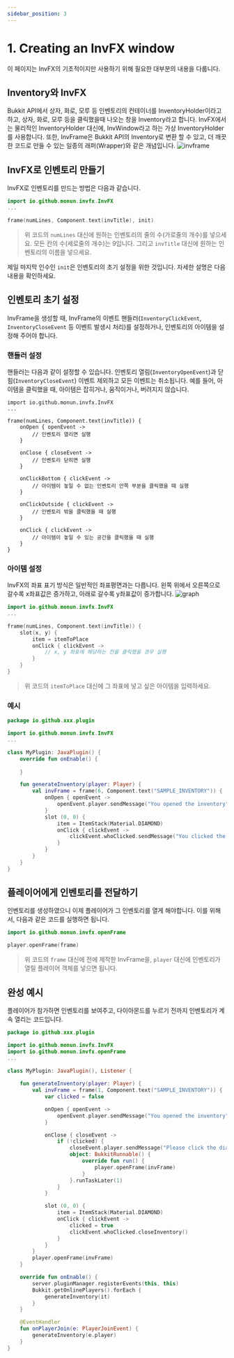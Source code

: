 ```yaml
---
sidebar_position: 3
---
```


# 1. Creating an InvFX window
이 페이지는 InvFX의 기초적이지만 사용하기 위해 필요한 대부분의 내용을 다룹니다.

## Inventory와 InvFX
Bukkit API에서 상자, 화로, 모루 등 인벤토리의 컨테이너를 InventoryHolder이라고 하고, 상자, 화로, 모루 등을 클릭했을때 나오는 창을 Inventory라고 합니다. InvFX에서는 물리적인 InventoryHolder 대신에, InvWindow라고 하는 가상 InventoryHolder를 사용합니다. 또한, InvFrame은 Bukkit API의 Inventory로 변환 할 수 있고, 더 깨끗한 코드로 만들 수 있는 일종의 래퍼(Wrapper)와 같은 개념입니다.
![invframe](https://user-images.githubusercontent.com/80996692/139724121-480f08f3-6a7d-490a-be52-1c9230ca09c3.png)


## InvFX로 인벤토리 만들기
InvFX로 인벤토리를 만드는 방법은 다음과 같습니다.

```kotlin
import io.github.monun.invfx.InvFX
...

frame(numLines, Component.text(invTitle), init)
```
> 위 코드의 `numLines` 대신에 원하는 인벤토리의 줄의 수(가로줄의 개수)를 넣으세요. 모든 칸의 수(세로줄의 개수)는 9입니다. 그리고 `invTitle` 대신에 원하는 인벤토리의 이름을 넣으세요.

제일 마지막 인수인 `init`은 인벤토리의 초기 설정을 위한 것입니다. 자세한 설명은 다음 내용을 확인하세요.

## 인벤토리 초기 설정
InvFrame을 생성할 때, InvFrame의 이벤트 핸들러(`InventoryClickEvent`, `InventoryCloseEvent` 등 이벤트 발생시 처리)를 설정하거나, 인벤토리의 아이템을 설정해 주어야 합니다.

### 핸들러 설정

핸들러는 다음과 같이 설정할 수 있습니다. 인벤토리 열림(`InventoryOpenEvent`)과 닫힘(`InventoryCloseEvent`) 이벤트 제외하고 모든 이벤트는 취소됩니다. 예를 들어, 아이템을 클릭했을 때, 아이템은 잡히거나, 움직이거나, 버려지지 않습니다.

```
import io.github.monun.invfx.InvFX
...

frame(numLines, Component.text(invTitle)) {
    onOpen { openEvent ->
        // 인벤토리 열리면 실행
    }

    onClose { closeEvent ->
        // 인벤토리 닫히면 실행
    }

    onClickBottom { clickEvent ->
        // 아이템이 놓일 수 없는 인벤토리 안쪽 부분을 클릭했을 때 실행
    }

    onClickOutside { clickEvent ->
        // 인벤토리 밖을 클릭했을 때 실행
    }

    onClick { clickEvent ->
        // 아이템이 놓일 수 있는 공간을 클릭했을 때 실행
    }
}
```

### 아이템 설정
InvFX의 좌표 표기 방식은 일반적인 좌표평면과는 다릅니다. 왼쪽 위에서 오른쪽으로 갈수록 x좌표값은 증가하고, 아래로 갈수록 y좌표값이 증가합니다. 
![graph](https://user-images.githubusercontent.com/80996692/139722035-f8411a62-caa9-48e9-bcad-c2c68df5a9f9.png)

```kotlin
import io.github.monun.invfx.InvFX
...

frame(numLines, Component.text(invTitle)) {
    slot(x, y) {
        item = itemToPlace
        onClick { clickEvent ->
            // x, y 좌표에 해당하는 칸을 클릭했을 경우 실행
        }
    }
}
```
> 위 코드의  `itemToPlace` 대신에 그 좌표에 넣고 싶은 아이템을 입력하세요.

### 예시
```kotlin
package io.github.xxx.plugin

import io.github.monun.invfx.InvFX
...

class MyPlugin: JavaPlugin() {
    override fun onEnable() {
        
    }

    fun generateInventory(player: Player) {
        val invFrame = frame(6, Component.text("SAMPLE_INVENTORY")) {
            onOpen { openEvent ->
                openEvent.player.sendMessage("You opened the inventory")
            }
            slot (0, 0) {
                item = ItemStack(Material.DIAMOND)
                onClick { clickEvent ->
                    clickEvent.whoClicked.sendMessage("You clicked the diamond!")
                }
            }
        }
    }
}
```

## 플레이어에게 인벤토리를 전달하기
인벤토리를 생성하였으니 이제 플레이어가 그 인벤토리를 열게 해야합니다. 이를 위해서, 다음과 같은 코드를 실행하면 됩니다.

```kotlin
import io.github.monun.invfx.openFrame

player.openFrame(frame)
```
> 위 코드의 `frame` 대신에 전에 제작한 InvFrame을, `player` 대신에 인벤토리가 열릴 플레이어 객체를 넣으면 됩니다.

## 완성 예시
플레이어가 참가하면 인벤토리를 보여주고, 다이아몬드를 누르기 전까지 인벤토리가 계속 열리는 코드입니다.

```kotlin
package io.github.xxx.plugin

import io.github.monun.invfx.InvFX
import io.github.monun.invfx.openFrame
...

class MyPlugin: JavaPlugin(), Listener {
    
    fun generateInventory(player: Player) {
        val invFrame = frame(1, Component.text("SAMPLE_INVENTORY")) {
            var clicked = false

            onOpen { openEvent ->
                openEvent.player.sendMessage("You opened the inventory")
            }

            onClose { closeEvent ->
                if (!clicked) {
                    closeEvent.player.sendMessage("Please click the diamond")
                    object: BukkitRunnable() {
                        override fun run() {
                            player.openFrame(invFrame)
                        }
                    }.runTaskLater(1)
                }
            }

            slot (0, 0) {
                item = ItemStack(Material.DIAMOND)
                onClick { clickEvent ->
                    clicked = true
                    clickEvent.whoClicked.closeInventory()
                }
            }
        }
        player.openFrame(invFrame)
    }

    override fun onEnable() {
        server.pluginManager.registerEvents(this, this)
        Bukkit.getOnlinePlayers().forEach {
            generateInventory(it)
        }
    }

    @EventHandler
    fun onPlayerJoin(e: PlayerJoinEvent) {
        generateInventory(e.player)
    }
}
```